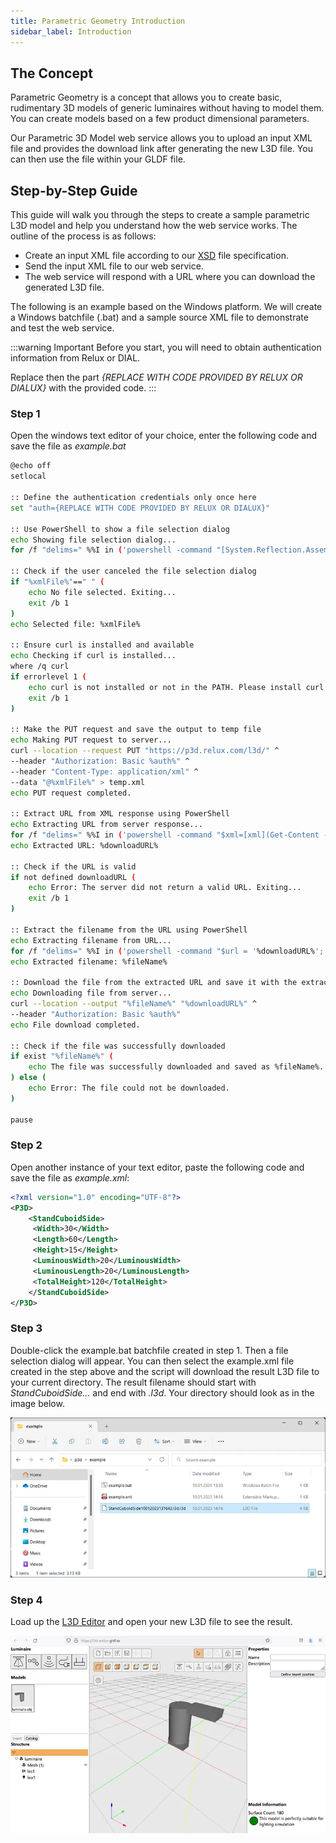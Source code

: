 ```yaml
---
title: Parametric Geometry Introduction
sidebar_label: Introduction
---
```

<!-- markdownlint-disable MD033 (no html im markdown) -->

## The Concept

Parametric Geometry is a concept that allows you to create basic, rudimentary 3D models of generic luminaires without having to model them. You can create models based on a few product dimensional parameters.

Our Parametric 3D Model web service allows you to upload an input XML file and provides the download link after generating the new L3D file. You can then use the file within your GLDF file.

## Step-by-Step Guide

This guide will walk you through the steps to create a sample parametric L3D model and help you understand how the web service works. The outline of the process is as follows:

- Create an input XML file according to our <a href="/xsd/p3d/p3d.xsd" target="_blank">XSD</a> file specification.
- Send the input XML file to our web service.
- The web service will respond with a URL where you can download the generated L3D file.

The following is an example based on the Windows platform. We will create a Windows batchfile (.bat) and a sample source XML file to demonstrate and test the web service.

:::warning Important
Before you start, you will need to obtain authentication information from Relux or DIAL.

Replace then the part *{REPLACE WITH CODE PROVIDED BY RELUX OR DIALUX}* with the provided code.
:::

### Step 1

Open the windows text editor of your choice, enter the following code and save the file as *example.bat*

```bash
@echo off
setlocal

:: Define the authentication credentials only once here
set "auth={REPLACE WITH CODE PROVIDED BY RELUX OR DIALUX}"

:: Use PowerShell to show a file selection dialog
echo Showing file selection dialog...
for /f "delims=" %%I in ('powershell -command "[System.Reflection.Assembly]::LoadWithPartialName('System.windows.forms') | Out-Null; $OpenFileDialog = New-Object System.Windows.Forms.OpenFileDialog; $OpenFileDialog.ShowDialog() | Out-Null; $OpenFileDialog.FileName"') do set "xmlFile=%%I"

:: Check if the user canceled the file selection dialog
if "%xmlFile%"==" " (
    echo No file selected. Exiting...
    exit /b 1
)
echo Selected file: %xmlFile%

:: Ensure curl is installed and available
echo Checking if curl is installed...
where /q curl
if errorlevel 1 (
    echo curl is not installed or not in the PATH. Please install curl or add it to your PATH.
    exit /b 1
)

:: Make the PUT request and save the output to temp file
echo Making PUT request to server...
curl --location --request PUT "https://p3d.relux.com/l3d/" ^
--header "Authorization: Basic %auth%" ^
--header "Content-Type: application/xml" ^
--data "@%xmlFile%" > temp.xml
echo PUT request completed.

:: Extract URL from XML response using PowerShell
echo Extracting URL from server response...
for /f "delims=" %%I in ('powershell -command "$xml=[xml](Get-Content -Path temp.xml); $xml.root"') do set "downloadURL=%%I"
echo Extracted URL: %downloadURL%

:: Check if the URL is valid
if not defined downloadURL (
    echo Error: The server did not return a valid URL. Exiting...
    exit /b 1
)

:: Extract the filename from the URL using PowerShell
echo Extracting filename from URL...
for /f "delims=" %%I in ('powershell -command "$url = '%downloadURL%'; $url.Split('/')[-1]"') do set "fileName=%%I"
echo Extracted filename: %fileName%

:: Download the file from the extracted URL and save it with the extracted filename, with authorization header
echo Downloading file from server...
curl --location --output "%fileName%" "%downloadURL%" ^
--header "Authorization: Basic %auth%"
echo File download completed.

:: Check if the file was successfully downloaded
if exist "%fileName%" (
    echo The file was successfully downloaded and saved as %fileName%.
) else (
    echo Error: The file could not be downloaded.
)

pause
```

### Step 2

Open another instance of your text editor, paste the following code and save the file as *example.xml*:

```xml
<?xml version="1.0" encoding="UTF-8"?>
<P3D>
    <StandCuboidSide>
     <Width>30</Width>
     <Length>60</Length>
     <Height>15</Height>
     <LuminousWidth>20</LuminousWidth>
     <LuminousLength>20</LuminousLength>
     <TotalHeight>120</TotalHeight>
    </StandCuboidSide>
</P3D>
```

### Step 3

Double-click the example.bat batchfile created in step 1. Then a file selection dialog will appear. You can then select the example.xml file created in the step above and the script will download the result L3D file to your current directory. The result filename should start with *StandCuboidSide...* and end with *.l3d*. Your directory should look as in the image below.

![Result directory](/img/docs/geometry/screenshots/result.webp)

### Step 4

Load up the [L3D Editor](https://l3d-editor.gldf.io) and open your new L3D file to see the result.

![Parametric geometry in the L3D Editor](/img/docs/geometry/screenshots/resulteditor.webp)
